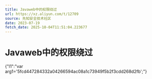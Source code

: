 ```yaml
---
title: Javaweb中的权限绕过
url: https://xz.aliyun.com/t/12709
source: 先知安全技术社区
date: 2023-07-19
fetch_date: 2025-10-04T11:51:04.223677
---
```


# Javaweb中的权限绕过

{"l1":"var arg1='5fcd447284332a04266594ac08a1c73949f5b2f3cdd268d2fb';"}